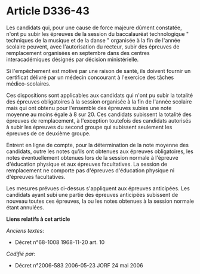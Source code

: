 # Article D336-43

Les candidats qui, pour une cause de force majeure dûment constatée, n'ont pu subir les épreuves de la session du
baccalauréat technologique " techniques de la musique et de la danse " organisée à la fin de l'année scolaire peuvent, avec
l'autorisation du recteur, subir des épreuves de remplacement organisées en septembre dans des centres interacadémiques
désignés par décision ministérielle.

Si l'empêchement est motivé par une raison de santé, ils doivent fournir un certificat délivré par un médecin concourant à
l'exercice des tâches médico-scolaires.

Ces dispositions sont applicables aux candidats qui n'ont pu subir la totalité des épreuves obligatoires à la session
organisée à la fin de l'année scolaire mais qui ont obtenu pour l'ensemble des épreuves subies une note moyenne au moins
égale à 8 sur 20. Ces candidats subissent la totalité des épreuves de remplacement, à l'exception toutefois des candidats
autorisés à subir les épreuves du second groupe qui subissent seulement les épreuves de ce deuxième groupe.

Entrent en ligne de compte, pour la détermination de la note moyenne des candidats, outre les notes qu'ils ont obtenues aux
épreuves obligatoires, les notes éventuellement obtenues lors de la session normale à l'épreuve d'éducation physique et aux
épreuves facultatives. La session de remplacement ne comporte pas d'épreuves d'éducation physique ni d'épreuves facultatives.

Les mesures prévues ci-dessus s'appliquent aux épreuves anticipées. Les candidats ayant subi une partie des épreuves
anticipées subissent de nouveau toutes ces épreuves, la ou les notes obtenues à la session normale étant annulées.

**Liens relatifs à cet article**

_Anciens textes_:

  - Décret n°68-1008 1968-11-20 art. 10

_Codifié par_:

  - Décret n°2006-583 2006-05-23 JORF 24 mai 2006
